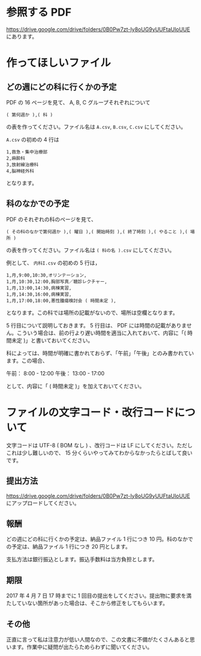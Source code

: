 # 参照する PDF

https://drive.google.com/drive/folders/0B0Pw7zt-Iy8oUG9yUUFtaUloUUE にあります。

# 作ってほしいファイル

## どの週にどの科に行くかの予定

PDF の 16 ページを見て、 A, B, C グループそれぞれについて

```
( 第何週か ),( 科 )
```

の表を作ってください。ファイル名は `A.csv`, `B.csv`, `C.csv` にしてください。

`A.csv` の初めの 4 行は

```
1,救急・集中治療部
2,麻酔科
3,放射線治療科
4,脳神経外科
```

となります。

## 科のなかでの予定

PDF のそれぞれの科のページを見て、

```
( その科のなかで第何週か ),( 曜日 ),( 開始時刻 ),( 終了時刻 ),( やること ),( 場所 )
```

の表を作ってください。ファイル名は `( 科の名 ).csv` にしてください。

例として、 `内科I.csv` の初めの 5 行は，

```
1,月,9:00,10:30,オリンテーション,
1,月,10:30,12:00,胸部写真／聴診レクチャー,
1,月,13:00,14:30,病棟実習,
1,月,14:30,16:00,病棟実習,
1,月,17:00,18:00,悪性腫瘍検討会 ( 時間未定 ),
```

となります。この科では場所の記載がないので、場所は空欄となります。

5 行目について説明しておきます。 5 行目は、 PDF には時間の記載がありません。こういう場合は、前の行より遅い時間を適当に入れておいて、内容に「( 時間未定 )」と書いておいてください。

科によっては、時間が明確に書かれておらず、「午前」「午後」とのみ書かれています。この場合、

午前： 8:00 - 12:00
午後： 13:00 - 17:00

として、内容に「 ( 時間未定 )」を加えておいてください。

# ファイルの文字コード・改行コードについて

文字コードは UTF-8 ( BOM なし ) 、改行コードは LF にしてください。ただしこれは少し難しいので、 15 分くらいやってみてわからなかったらとばして良いです。

## 提出方法

https://drive.google.com/drive/folders/0B0Pw7zt-Iy8oUG9yUUFtaUloUUE にアップロードしてください。

## 報酬

どの週にどの科に行くかの予定は、納品ファイル 1 行につき 10 円。科のなかでの予定は、納品ファイル 1 行につき 20 円とします。

支払方法は銀行振込とします。振込手数料は当方負担とします。

## 期限

2017 年 4 月 7 日 17 時までに 1 回目の提出をしてください。提出物に要求を満たしていない箇所があった場合は、そこから修正をしてもらいます。

## その他

正直に言って私は注意力が低い人間なので、この文書に不備がたくさんあると思います。作業中に疑問が出たらためらわずに聞いてください。
